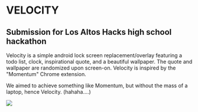 # VELOCITY
## Submission for Los Altos Hacks high school hackathon

Velocity is a simple android lock screen replacement/overlay featuring a todo list, clock, inspirational quote, and a beautiful wallpaper. The quote and wallpaper are randomized upon screen-on. Velocity is inspired by the "Momentum" Chrome extension.

We aimed to achieve something like Momentum, but without the mass of a laptop, hence Velocity. (hahaha....)

![](https://github.com/rustielin/Velocity2/blob/master/app/src/main/res/drawable-xxhdpi/pete.jpg )

